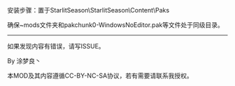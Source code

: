 安装步骤：置于StarlitSeason\StarlitSeason\Content\Paks

确保~mods文件夹和pakchunk0-WindowsNoEditor.pak等文件处于同级目录。

---


如果发现内容有错误，请写ISSUE。

By 涂梦良丶

本MOD及其内容遵循CC-BY-NC-SA协议，若有需要请联系我授权。
